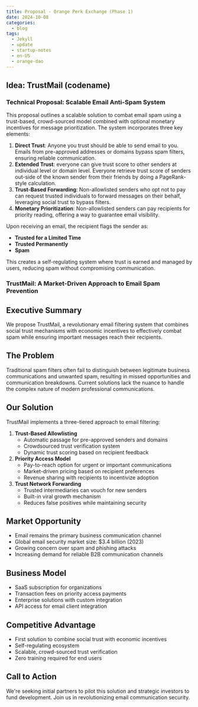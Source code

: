 ```yaml
---
title: Proposal - Orange Perk Exchange (Phase 1)
date: 2024-10-08
categories:
  - blog
tags:
  - Jekyll
  - update
  - startup-notes
  - en-US
  - orange-dao
---
```

## Idea: TrustMail (codename)

### Technical Proposal: Scalable Email Anti-Spam System

This proposal outlines a scalable solution to combat email spam using a trust-based, crowd-sourced model combined with optional monetary incentives for message prioritization. The system incorporates three key elements:

1. **Direct Trust**: Anyone you trust should be able to send email to you. Emails from pre-approved addresses or domains bypass spam filters, ensuring reliable communication.
2. **Extended Trust**: everyone can give trust score to other senders at individual level or domain level. Everyone retrieve trust score of senders out-side of the known sender from their friends by doing a PageRank-style calculation.
4. **Trust-Based Forwarding**: Non-allowlisted senders who opt not to pay can request trusted individuals to forward messages on their behalf, leveraging social trust to bypass filters.
5. **Monetary Prioritization**: Non-allowlisted senders can pay recipients for priority reading, offering a way to guarantee email visibility.

Upon receiving an email, the recipient flags the sender as:

- **Trusted for a Limited Time**
- **Trusted Permanently**
- **Spam**

This creates a self-regulating system where trust is earned and managed by users, reducing spam without compromising communication.


### TrustMail: A Market-Driven Approach to Email Spam Prevention

## Executive Summary

We propose TrustMail, a revolutionary email filtering system that combines social trust mechanisms with economic incentives to effectively combat spam while ensuring important messages reach their recipients.

## The Problem

Traditional spam filters often fail to distinguish between legitimate business communications and unwanted spam, resulting in missed opportunities and communication breakdowns. Current solutions lack the nuance to handle the complex nature of modern professional communications.

## Our Solution

TrustMail implements a three-tiered approach to email filtering:

1. **Trust-Based Allowlisting**
    - Automatic passage for pre-approved senders and domains
    - Crowdsourced trust verification system
    - Dynamic trust scoring based on recipient feedback
2. **Priority Access Model**
    - Pay-to-reach option for urgent or important communications
    - Market-driven pricing based on recipient preferences
    - Revenue sharing with recipients to incentivize adoption
3. **Trust Network Forwarding**
    - Trusted intermediaries can vouch for new senders
    - Built-in viral growth mechanism
    - Reduces false positives while maintaining security

## Market Opportunity

- Email remains the primary business communication channel
- Global email security market size: $3.4 billion (2023)
- Growing concern over spam and phishing attacks
- Increasing demand for reliable B2B communication channels

## Business Model

- SaaS subscription for organizations
- Transaction fees on priority access payments
- Enterprise solutions with custom integration
- API access for email client integration

## Competitive Advantage

- First solution to combine social trust with economic incentives
- Self-regulating ecosystem
- Scalable, crowd-sourced trust verification
- Zero training required for end users

## Call to Action

We're seeking initial partners to pilot this solution and strategic investors to fund development. Join us in revolutionizing email communication security.